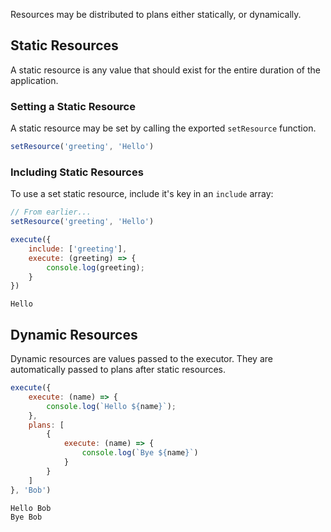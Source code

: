 Resources may be distributed to plans either statically, or dynamically.

## Static Resources
A static resource is any value that should exist for the entire duration of the application.

### Setting a Static Resource
A static resource may be set by calling the exported `setResource` function.
```js
setResource('greeting', 'Hello')
```

### Including Static Resources
To use a set static resource, include it's key in an `include` array:
```js
// From earlier...
setResource('greeting', 'Hello')

execute({
	include: ['greeting'],
	execute: (greeting) => {
		console.log(greeting);
	}
})
```
```text
Hello
```

## Dynamic Resources
Dynamic resources are values passed to the executor. They are automatically passed to plans after static resources.
```js
execute({
	execute: (name) => {
		console.log(`Hello ${name}`);
	},
	plans: [
		{
			execute: (name) => {
				console.log(`Bye ${name}`)
			}
		}
	]
}, 'Bob')
```
```text
Hello Bob
Bye Bob
```
